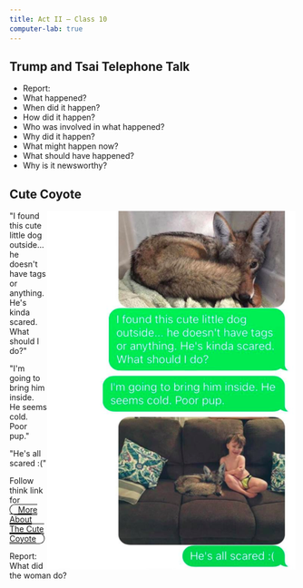 ```yaml
---
title: Act II — Class 10
computer-lab: true
---
```


## Trump and Tsai Telephone Talk

- Report:
- What happened?
- When did it happen?
- How did it happen?
- Who was involved in what happened?
- Why did it happen?
- What might happen now?
- What should have happened?
- Why is it newsworthy?

## Cute Coyote


<img src="/assets/blog/Act-II/2016-12-05-screenshot-1.png" style="float: right;">


"I found this cute little dog outside...  
he doesn't have tags or anything.  
He's kinda scared. What should I do?"

"I'm going to bring him inside.  
He seems cold. Poor pup."

"He's all scared :("

Follow think link for  
<span style="border: solid 0.1em; border-radius: 1em; padding-left: 1em; padding-right: 1em;">
[More About The Cute Coyote](http://mashable.com/2016/12/02/woman-adopts-coyote-prank/?utm_cid=mash-com-fb-main-link#5k0v9b13A5q7)
</span>

Report:  
What did the woman do?





